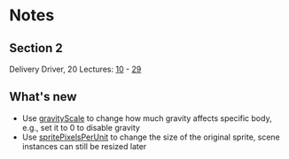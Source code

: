# Notes
## Section 2
Delivery Driver, 20 Lectures: [10](https://www.udemy.com/course/unitycourse/learn/lecture/28701056) - [29](https://www.udemy.com/course/unitycourse/learn/lecture/28701148)

## What's new
- Use [gravityScale](https://docs.unity3d.com/ScriptReference/Rigidbody2D-gravityScale.html) to change how much gravity affects specific body, e.g., set it to 0 to disable gravity
- Use [spritePixelsPerUnit](https://docs.unity3d.com/2022.1/Documentation/ScriptReference/TextureImporter-spritePixelsPerUnit.html) to change the size of the original sprite, scene instances can still be resized later
